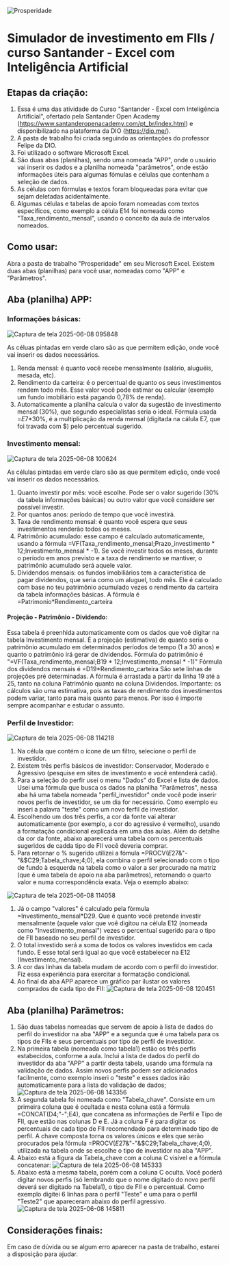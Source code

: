 ![Prosperidade](https://github.com/user-attachments/assets/7d0d9418-b266-46da-9e3f-e13c6c6788c2)
# Simulador de investimento em FIIs / curso Santander - Excel com Inteligência Artificial
## Etapas da criação:
1. Essa é uma das atividade do Curso "Santander - Excel com Inteligência Artificial", ofertado pela Santander Open Academy (https://www.santanderopenacademy.com/pt_br/index.html) e disponibilizado na plataforma da DIO (https://dio.me/).
2. A pasta de trabalho foi criada seguindo as orientações do professor Felipe da DIO.
3. Foi utilizado o software Microsoft Excel.
4. São duas abas (planilhas), sendo uma nomeada "APP", onde o usuário vai inserir os dados e a planilha nomeada "parâmetros", onde estão informações úteis para algumas fómulas e células que contenham a seleção de dados.
5. As células com fórmulas e textos foram bloqueadas para evitar que sejam deletadas acidentalmente.
6. Algumas células e tabelas de apoio foram nomeadas com textos específicos, como exemplo a célula E14 foi nomeada como "Taxa_rendimento_mensal", usando o conceito da aula de intervalos nomeados.
   
## Como usar:
Abra a pasta de trabalho "Prosperidade" em seu Microsoft Excel. Existem duas abas (planilhas) para você usar, nomeadas como "APP" e "Parâmetros".
## Aba (planilha) APP:
### Informações básicas:
![Captura de tela 2025-06-08 095848](https://github.com/user-attachments/assets/3c0ff326-6ec4-432d-95ea-a852663c568d)

As céluas pintadas em verde claro são as que permitem edição, onde você vai inserir os dados necessários.
1. Renda mensal: é quanto você recebe mensalmente (salário, aluguéis, mesada, etc).
2. Rendimento da carteira: é o percentual de quanto os seus investimentos rendem todo mês. Esse valor você pode estimar ou calcular (exemplo um fundo imobiliário está pagando 0,78% de renda).
3. Automaticamente a planilha calcula o valor da sugestão de investimento mensal (30%), que segundo especialistas seria o ideal. Fórmula usada =$E$7*30%, é a multiplicação da renda mensal (digitada na cálula E7, que foi travada com $) pelo percentual sugerido.

### Investimento mensal:
![Captura de tela 2025-06-08 100624](https://github.com/user-attachments/assets/2f0fc6e1-9577-44ab-b15a-2e3713b318a8)

As células pintadas em verde claro são as que permitem edição, onde você vai inserir os dados necessários.
1. Quanto investir por mês: você escolhe. Pode ser o valor sugerido (30% da tabela informações básicas) ou outro valor que você considere ser possível investir.
2. Por quantos anos: período de tempo que você investirá.
3. Taxa de rendimento mensal: é quanto você espera que seus investimentos renderão todos os meses.
4. Patrimônio acumulado: esse campo é calculado automaticamente, usando a fórmula =VF(Taxa_rendimento_mensal;Prazo_investimento * 12;Investimento_mensal * -1). Se você investir todos os meses, durante o período em anos previsto e a taxa de rendimento se mantiver, o patrimônio acumulado será aquele valor.
5. Dividendos mensais: os fundos imobiliários tem a característica de pagar dividendos, que seria como um aluguel, todo mês. Ele é calculado com base no teu patrimônio acumulado vezes o rendimento da carteira da tabela informações básicas. A fórmula é =Patrimonio*Rendimento_carteira
#### Projeção - Patrimônio - Dividendo:
Essa tabela é preenhida automaticamente com os dados que voê digitar na tabela Investimento mensal. É a projeção (estimativa) de quanto seria o patrimônio acumulado em determinados períodos de tempo (1 a 30 anos) e quanto o patrimônio irá gerar de dividendos.
Fórmula do patrimônio é "=VF(Taxa_rendimento_mensal;B19 * 12;Investimento_mensal * -1)"
Fórmula dos dividendos mensais é =D19*Rendimento_carteira
São sete linhas de projeções pré determinadas. A fórmula é arrastada a partir da linha 19 até a 25, tanto na coluna Patrimônio quanto na coluna Dividendos.
Importante: os cálculos são uma estimativa, pois as taxas de rendimento dos investimentos podem variar, tanto para mais quanto para menos. Por isso é importe sempre acompanhar e estudar o assunto.

### Perfil de Investidor:
![Captura de tela 2025-06-08 114218](https://github.com/user-attachments/assets/a7090b39-7259-4a8c-bd85-d612863624fb)

1. Na célula que contém o ícone de um filtro, selecione o perfil de investidor.
2. Existem três perfis básicos de investidor: Conservador, Moderado e Agressivo (pesquise em sites de investimento e você entenderá cada).
3. Para a seleção do perfir usei o menu "Dados" do Excel e lista de dados. Usei uma fórmula que busca os dados na planilha "Parâmetros", nessa aba há uma tabela nomeada "perfil_investidor" onde você pode inserir novos perfis de investidor, se um dia for necessário. Como exemplo eu inseri a palavra "teste" como um novo ferfil de investidor.
4. Escolhendo um dos três perfis, a cor da fonte vai alterar automaticamente (por exemplo, a cor do agressivo é vermelho), usando a formatação condicional explicada em uma das aulas. Além do detalhe da cor da fonte, abaixo aparecerá uma tabela com os percentuais sugeridos de cadda tipo de FII você deveria comprar.
5. Para retornar o % sugerido utilizei a fómula =PROCV($E$27&"-"&$C29;Tabela_chave;4;0), ela combina o perfil selecionado com o tipo de fundo à esquerda na tabela como o valor a ser procurado na matriz (que é uma tabela de apoio na aba parâmetros), retornando o quarto valor e numa correspondência exata. Veja o exemplo abaixo:

![Captura de tela 2025-06-08 114058](https://github.com/user-attachments/assets/2f697843-e46a-4c6a-828a-1e891a36391b)

1. Já o campo "valores" é calculado pela fòrmula =Investimento_mensal*D29. Que é quanto você pretende investir mensalmente (aquele valor que voê digitou na célula E12 (nomeada como "Investimento_mensal") vezes o percentual sugerido para o tipo de FII baseado no seu perfil de investidor.
2. O total investido será a soma de todos os valores investidos em cada fundo. E esse total será igual ao que você estabelecer na E12 (Investimento_mensal).
3. A cor das linhas da tabela mudam de acordo com o perfil do investidor. Fiz essa experiência para exercitar a formatação condicional.
4. Ao final da aba APP aparece um gráfico par ilustar os valores comprados de cada tipo de FII:
![Captura de tela 2025-06-08 120451](https://github.com/user-attachments/assets/7cfff272-d3cd-4eda-b319-15402c464e1e)

## Aba (planilha) Parâmetros:
1. São duas tabelas nomeadas que servem de apoio à lista de dados do perfil do investidor na aba "APP" e a segunda que é uma tabela para os tipos de FIIs e seus percentuais por tipo de perfil de investidor.
2. Na primeira tabela (nomeada como tabela1) estão os três perfis estabecidos, conforme a aula. Inclui a lista de dados do perfil do investidor da aba "APP" a partir desta tabela, usando uma fórmula na validação de dados. Assim novos perfis podem ser adicionados facilmente, como exemplo inseri o "teste" e esses dados irão automaticamente para a lista do validação de dados;
![Captura de tela 2025-06-08 143356](https://github.com/user-attachments/assets/30189573-4c5f-4879-b2c8-ed53e505a4af)
3. A segunda tabela foi nomeada como "Tabela_chave". Consiste em um primeira coluna que é ocultada e nesta coluna está a fórmula =CONCAT(D4;"-";E4), que concatena as informações de Perfil e Tipo de FII, que estão nas colunas D e E. Já a coluna F é para digitar os percentuais de cada tipo de FII recomendado para determinado tipo de perfil. A chave composta torna os valores únicos e eles que serão procurados pela fórmula =PROCV($E$27&"-"&$C29;Tabela_chave;4;0), utilizada na tabela onde se escolhe o tipo de investidor na aba "APP".
4. Abaixo está a figura da Tabela_chave com a coluna C visível e a fórmula concatenar:
![Captura de tela 2025-06-08 145333](https://github.com/user-attachments/assets/0a465ee4-0c71-4b8e-a6e1-89913728b907)
5. Abaixo está a mesma tabela, porém com a coluna C oculta. Você poderá digitar novos perfis (só lembrando que o nome digitado do novo perfil deverá ser digitado na Tabela1), o tipo de FII e o percentual. Como exemplo digitei 6 linhas para o perfil "Teste" e uma para o perfil "Teste2" que apareceram abaixo do perfil agressivo.
![Captura de tela 2025-06-08 145811](https://github.com/user-attachments/assets/54fc1e22-5503-44af-8666-e2a5068b87b3)

## Considerações finais:
Em caso de dúvida ou se algum erro aparecer na pasta de trabalho, estarei a disposição para ajudar.
